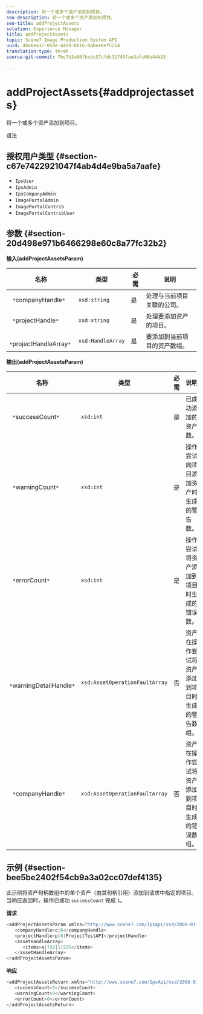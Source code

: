 ```yaml
---
description: 将一个或多个资产添加到项目。
seo-description: 将一个或多个资产添加到项目。
seo-title: addProjectAssets
solution: Experience Manager
title: addProjectAssets
topic: Scene7 Image Production System API
uuid: 48abea17-058e-4469-bb16-0abee8ef5214
translation-type: tm+mt
source-git-commit: 7bc7b3a86fbcdc57cfdc31745fae3afc06e44b15

---
```



# addProjectAssets{#addprojectassets}

将一个或多个资产添加到项目。

语法

## 授权用户类型 {#section-c67e7422921047f4ab4d4e9ba5a7aafe}

* `IpsUser`
* `IpsAdmin`
* `IpsCompanyAdmin`
* `ImagePortalAdmin`
* `ImagePortalContrib`
* `ImagePortalContribUser`

## 参数 {#section-20d498e971b6466298e60c8a77fc32b2}

**输入(addProjectAssetsParam)**

| 名称 | 类型 | 必需 | 说明 |
|---|---|---|---|
| ` *`companyHandle`*` | `xsd:string` | 是 | 处理与当前项目关联的公司。 |
| ` *`projectHandle`*` | `xsd:string` | 是 | 处理要添加资产的项目。 |
| ` *`projectHandleArray`*` | `xsd:HandleArray` | 是 | 要添加到当前项目的资产数组。 |

**输出(addProjectAssetsParam)**

| 名称 | 类型 | 必需 | 说明 |
|---|---|---|---|
| ` *`successCount`*` | `xsd:int` | 是 | 已成功添加的资产数。 |
| ` *`warningCount`*` | `xsd:int` | 是 | 操作尝试向项目添加资产时生成的警告数。 |
| ` *`errorCount`*` | `xsd:int` | 是 | 操作尝试将资产添加到项目时生成的错误数。 |
| ` *`warningDetailHandle`*` | `xsd:AssetOperationFaultArray` | 否 | 资产在操作尝试将资产添加到项目时生成的警告数组。 |
| ` *`companyHandle`*` | `xsd:AssetOperationFaultArray` | 否 | 资产在操作尝试将资产添加到项目时生成的错误数组。 |

## 示例 {#section-bee5be2402f54cb9a3a02cc07def4135}

此示例将资产句柄数组中的单个资产（由其句柄引用）添加到请求中指定的项目。 当响应返回时，操作已成功 `successCount` 完成 `1`。

**请求**

```java
<addProjectAssetsParam xmlns="http://www.scene7.com/IpsApi/xsd/2008-01-15">
   <companyHandle>c|6</companyHandle>
   <projectHandle>p|6|ProjectTestAPI</projectHandle>
   <assetHandleArray>
      <items>a|732|1|535</items>
   </assetHandleArray>
</addProjectAssetsParam>
```

**响应**

```java
<addProjectAssetsReturn xmlns="http://www.scene7.com/IpsApi/xsd/2008-01-15">
   <successCount>1</successCount>
   <warningCount>0</warningCount>
   <errorCount>0</errorCount>
</addProjectAssetsReturn>
```


